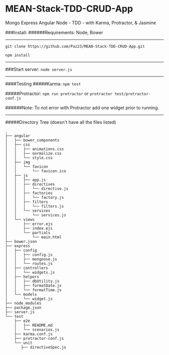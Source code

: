 # MEAN-Stack-TDD-CRUD-App
Mongo Express Angular Node - TDD - with Karma, Protractor, & Jasmine

###Install:
######Requirements:
  Node, Bower
- - -

  `git clone https://github.com/Paz23/MEAN-Stack-TDD-CRUD-App.git`

  `npm install`
- - -
###Start server:
  `node server.js`

- - -
####Testing
#####Karma:
  `npm test`

#####Protractor:
  `npm run protractor`
  or
  `protractor test/protractor-conf.js`

######Note:
  To not error with Protractor add one widget prior to running.

- - -
#####Directory Tree
(doesn't have all the files listed)
```
.
├── angular
│   ├── bower_components
│   ├── css
│   │   ├── animations.css
│   │   ├── normalize.css
│   │   └── style.css
│   ├── img
│   │   └── favicon
│   │       └── favicon.ico
│   ├── js
│   │   ├── app.js
│   │   ├── directives
│   │   │   └── directive.js
│   │   ├── factories
│   │   │   └── factory.js
│   │   ├── filters
│   │   │   └── filters.js
│   │   └── services
│   │       └── services.js
│   └── views
│       ├── error.ejs
│       ├── index.ejs
│       └── partials
│           └── main.html
├── bower.json
├── express
│   ├── config
│   │   ├── config.js
│   │   ├── mongoose.js
│   │   └── routes.js
│   ├── controllers
│   │   └── widgets.js
│   ├── helpers
│   │   ├── dbUtility.js
│   │   ├── formatDate.js
│   │   └── formatTime.js
│   └── models
│       └── widget.js
├── node_modules
├── package.json
├── server.js
└── test
    ├── e2e
    │   ├── README.md
    │   └── scenarios.js
    ├── karma.conf.js
    ├── protractor-conf.js
    └── unit
       ├── directiveSpec.js
```
